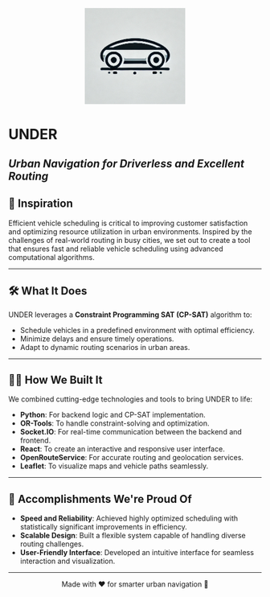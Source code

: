 <p align="center">
  <img src="frontend/public/logo.png" alt="UNDER Logo" width="200">
</p>

# **UNDER**  
_Urban Navigation for Driverless and Excellent Routing_
---
## 🚀 **Inspiration**  
Efficient vehicle scheduling is critical to improving customer satisfaction and optimizing resource utilization in urban environments. Inspired by the challenges of real-world routing in busy cities, we set out to create a tool that ensures fast and reliable vehicle scheduling using advanced computational algorithms.

---

## 🛠️ **What It Does**  
UNDER leverages a **Constraint Programming SAT (CP-SAT)** algorithm to:  
- Schedule vehicles in a predefined environment with optimal efficiency.  
- Minimize delays and ensure timely operations.  
- Adapt to dynamic routing scenarios in urban areas.  

---

## 🧑‍💻 **How We Built It**  
We combined cutting-edge technologies and tools to bring UNDER to life:  
- **Python**: For backend logic and CP-SAT implementation.  
- **OR-Tools**: To handle constraint-solving and optimization.  
- **Socket.IO**: For real-time communication between the backend and frontend.  
- **React**: To create an interactive and responsive user interface.  
- **OpenRouteService**: For accurate routing and geolocation services.  
- **Leaflet**: To visualize maps and vehicle paths seamlessly.  

---

## 🌟 **Accomplishments We're Proud Of**  
- **Speed and Reliability**: Achieved highly optimized scheduling with statistically significant improvements in efficiency.  
- **Scalable Design**: Built a flexible system capable of handling diverse routing challenges.  
- **User-Friendly Interface**: Developed an intuitive interface for seamless interaction and visualization.  

-------
<p align="center">Made with ❤️ for smarter urban navigation 🚗</p>
